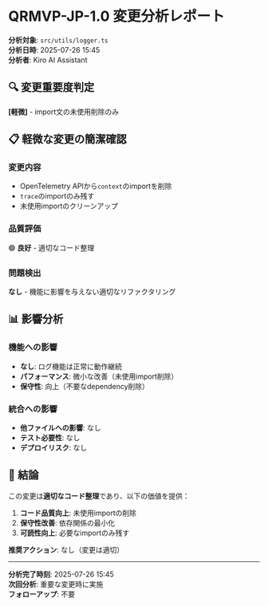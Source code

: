 # QRMVP-JP-1.0 変更分析レポート

**分析対象**: `src/utils/logger.ts`  
**分析日時**: 2025-07-26 15:45  
**分析者**: Kiro AI Assistant  

## 🔍 変更重要度判定

**[軽微]** - import文の未使用削除のみ

## 📋 軽微な変更の簡潔確認

### 変更内容
- OpenTelemetry APIから`context`のimportを削除
- `trace`のimportのみ残す
- 未使用importのクリーンアップ

### 品質評価
🟢 **良好** - 適切なコード整理

### 問題検出
**なし** - 機能に影響を与えない適切なリファクタリング

## 📊 影響分析

### 機能への影響
- **なし**: ログ機能は正常に動作継続
- **パフォーマンス**: 微小な改善（未使用import削除）
- **保守性**: 向上（不要なdependency削除）

### 統合への影響
- **他ファイルへの影響**: なし
- **テスト必要性**: なし
- **デプロイリスク**: なし

## 🎯 結論

この変更は**適切なコード整理**であり、以下の価値を提供：

1. **コード品質向上**: 未使用importの削除
2. **保守性改善**: 依存関係の最小化
3. **可読性向上**: 必要なimportのみ残す

**推奨アクション**: なし（変更は適切）

---

**分析完了時刻**: 2025-07-26 15:45  
**次回分析**: 重要な変更時に実施  
**フォローアップ**: 不要